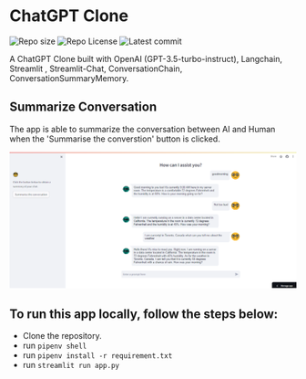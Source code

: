 # ChatGPT Clone

![Repo size](https://img.shields.io/github/repo-size/Mar-Issah/chatgpt_clone)
![Repo License](https://img.shields.io/github/license/Mar-Issah/chatgpt_clone.svg)
![Latest commit](https://img.shields.io/github/last-commit/Mar-Issah/chatgpt_clone/master?style=round-square)

A ChatGPT Clone built with OpenAI (GPT-3.5-turbo-instruct), Langchain, Streamlit , Streamlit-Chat, ConversationChain, ConversationSummaryMemory.

## Summarize Conversation
The app is able to summarize the conversation between AI and Human when the 'Summarise the converstion' button is clicked.

![App](app.png)

## To run this app locally, follow the steps below:

- Clone the repository.
- run `pipenv shell`
- run `pipenv install -r requirement.txt`
- run `streamlit run app.py`
